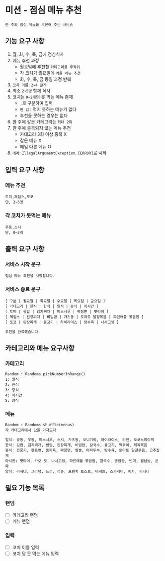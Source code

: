 # 미션 - 점심 메뉴 추천
```
한 주의 점심 메뉴를 추천해 주는 서비스
```

## 기능 요구 사항
1. 월, 화, 수, 목, 금에 점심식사
2. 메뉴 추천 과정
   - 월요일에 추천할 `카테고리를 무작위`
   - 각 코치가 월요일에 `먹을 메뉴 추천`
   - 화, 수, 목, 금 동일 과정 반복
3. `코치 이름`: `2~4 글자`
4. 최소 `2~5명` 함께 식사
5. 코치는 `0~2개`의 못 먹는 메뉴 존재
   - `,`로 구분하여 입력
   - `빈 값` : 먹지 못하는 메뉴가 없다
   - 추천을 못하는 경우는 없다
6. 한 주에 같은 카테고리는 `최대 2회`
7. 한 주에 중복되지 않는 메뉴 추천
   - 카테고리 3회 이상 중복 X
   - 같은 메뉴 X
   - 매일 다른 메뉴 O
8. `에러`: `IllegalArgumentException`, `[ERROR]`로 시작

## 입력 요구 사항
### 메뉴 추천
```aidl
토미,제임스,포코
단, 2~5명
```
### 각 코치가 못먹는 메뉴
```aidl
우동,스시
단, 0~2개
```

## 출력 요구 사항
### 서비스 시작 문구
```aidl
점심 메뉴 추천을 시작합니다.
```

### 서비스 종료 문구
```aidl
[ 구분 | 월요일 | 화요일 | 수요일 | 목요일 | 금요일 ]
[ 카테고리 | 한식 | 한식 | 일식 | 중식 | 아시안 ]
[ 토미 | 쌈밥 | 김치찌개 | 미소시루 | 짜장면 | 팟타이 ]
[ 제임스 | 된장찌개 | 비빔밥 | 가츠동 | 토마토 달걀볶음 | 파인애플 볶음밥 ]
[ 포코 | 된장찌개 | 불고기 | 하이라이스 | 탕수육 | 나시고렝 ]

추천을 완료했습니다.
```


## 카테고리와 메뉴 요구사항
### 카테고리
```aidl
Random : Randoms.pickNumberInRange()
1: 일식
2: 한식
3: 중식
4: 아시안
5: 양식
```

### 메뉴
```aidl
Random : Randoms.shuffle(menus)
각 카테고리에서 값을 가져오다

일식: 규동, 우동, 미소시루, 스시, 가츠동, 오니기리, 하이라이스, 라멘, 오코노미야끼
한식: 김밥, 김치찌개, 쌈밥, 된장찌개, 비빔밥, 칼국수, 불고기, 떡볶이, 제육볶음
중식: 깐풍기, 볶음면, 동파육, 짜장면, 짬뽕, 마파두부, 탕수육, 토마토 달걀볶음, 고추잡채
아시안: 팟타이, 카오 팟, 나시고렝, 파인애플 볶음밥, 쌀국수, 똠얌꿍, 반미, 월남쌈, 분짜
양식: 라자냐, 그라탱, 뇨끼, 끼슈, 프렌치 토스트, 바게트, 스파게티, 피자, 파니니
```

## 필요 기능 목록
### 랜덤
- [ ] 카테고리 랜덤
- [ ] 메뉴 랜덤

### 입력
- [ ] 코치 이름 입력
- [ ] 코치 당 못 먹는 메뉴 입력